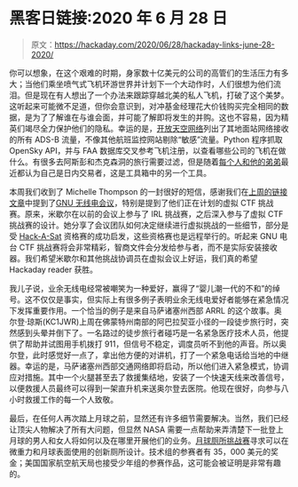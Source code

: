 # 黑客日链接:2020 年 6 月 28 日

> 原文：<https://hackaday.com/2020/06/28/hackaday-links-june-28-2020/>

你可以想象，在这个艰难的时期，身家数十亿美元的公司的高管们的生活压力有多大；当他们乘坐喷气式飞机环游世界并计划下一个大动作时，人们很想为他们流泪。但是现在有人想出了一个办法来跟踪穿越北美的私人飞机，打破了这个美梦。这听起来可能微不足道，但你会意识到，对冲基金经理花大价钱购买完全相同的数据，是为了了解谁在与谁会面，并可能了解即将发生的并购。这也不容易，因为精英们竭尽全力保护他们的隐私。幸运的是，[开放天空网络](https://opensky-network.org/)列出了其地面站网络接收的所有 ADS-B 流量，不像其他航班监控网站剔除“敏感”流量。Python 程序抓取 OpenSky API，并与 FAA 数据库交叉参考飞机注册，以查看哪些公司的飞机在做什么。有很多去阿斯彭和杰克森洞的旅行需要过滤，但是随着[每个人和他的弟弟](https://www.morningstar.ca/ca/news/203372/easy-money-download-robinhood-buy-stonks-bro-down.aspx)最近都认为自己是日内交易者，这是工具箱中的另一个工具。

本周我们收到了 Michelle Thompson 的一封很好的短信，感谢我们在[上周的链接文章](https://hackaday.com/2020/06/21/hackaday-links-june-21-2020/)中提到了[GNU 无线电会议](https://www.gnuradio.org/grcon/grcon20/)，特别是提到了他们正在计划的虚拟 CTF 挑战赛。原来，米歇尔在以前的会议上参与了 IRL 挑战赛，之后深入参与了虚拟 CTF 挑战赛的设计。她分享了会议团队如何决定继续进行虚拟挑战的一些细节，部分是受 [Hack-A-Sat](https://www.hackasat.com/) 资格赛的成功启发，这些资格赛也是远程举行的。听起来 GNU 电台 CTF 挑战赛将会非常精彩，智商文件会分发给参与者，而不是实际安装接收器。我们希望米歇尔和其他挑战协调员在虚拟会议上好运，我们真的希望 Hackaday reader 获胜。

我儿子说，业余无线电经常被嘲笑为一种爱好，赢得了“婴儿潮一代的不和”的绰号。这不仅仅是事实，但实际上有很多例子表明业余无线电爱好者能够在紧急情况下发挥重要作用。一个恰当的例子是来自马萨诸塞州西部 ARRL 的这个故事。奥尔登·琼斯(KC1JWR)上周在佛蒙特州南部的阿巴拉契亚小径的一段徒步旅行时，突然感到头晕并倒下了。一名路过的徒步旅行者碰巧是一名紧急医疗技术人员，他提供了帮助并试图用手机拨打 911，但信号不稳定，调度员听不到他的声音。所以奥尔登，此时感觉好一点了，拿出他方便的对讲机，打了一个紧急电话给当地的中继器。幸运的是，马萨诸塞州西部交通网络即将启动，所以他们进入紧急模式，协调应对措施。其中一个火腿甚至去了救援集结地，安装了一个快速天线来改善信号，以便救援人员最终可以得到一架直升机来送奥尔登去医院。他现在很好，向参与八小时救援工作的每一个人致敬。

最后，在任何人再次踏上月球之前，显然还有许多细节需要解决。当然，我们已经让顶尖人物解决了所有大问题，但显然 NASA 需要一点帮助来弄清楚下一批登上月球的男人和女人将如何以及在哪里开展他们的业务。[月球厕所挑战赛](https://www.herox.com/LunarLoo)寻求可以在微重力和月球表面使用的创新厕所设计。技术组的参赛者有 35，000 美元的奖金；美国国家航空航天局也接受少年组的参赛作品，这可能会被证明是非常有趣的。